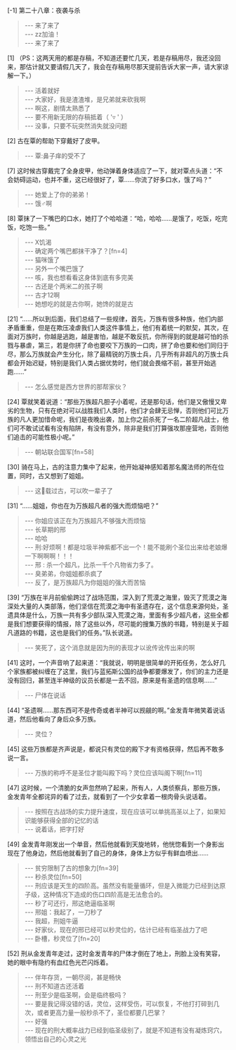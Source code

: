 
[-1] 第二十八章：夜袭与杀
>--- 来了来了<br>
>--- zz加油！<br>
>--- 来了来了<br>

[1] （PS：这两天用的都是存稿，不知道还要忙几天，若是存稿用尽，我还没回来，那估计就又要请假几天了，我会在存稿用尽那天提前告诉大家一声，请大家谅解一下。）
>--- 活着就好<br>
>--- 大家好，我是渣渣堆，是兄弟就来砍我啊<br>
>--- 啊这，剧情太熟悉了<br>
>--- 要不用新无限的存稿抵着（ '▿ ' ）<br>
>--- 没事，只要不玩突然消失就没问题<br>

[2] 古在覃的帮助下穿戴好了皮甲。
>--- 覃:鼻子痒的受不了<br>

[7] 这时候古穿戴完了全身皮甲，他动弹着身体适应了一下，就对覃点头道：“不会妨碍运动，也并不重，这已经很好了，覃……你流了好多口水，饿了吗？”
>--- 她爱上了你的弟弟！<br>
>--- 饿♂啊<br>

[8] 覃抹了一下嘴巴的口水，她打了个哈哈道：“哈，哈哈……是饿了，吃饭，吃完饭，吃饱一些。”
>--- X饥渴<br>
>--- 确定两个嘴巴都抹干净了？[fn=4]<br>
>--- 猫咪饿了<br>
>--- 另外一个嘴巴饿了<br>
>--- 咳，我也想看看这身体到底有多完美<br>
>--- 古还是个两米二的孩子啊<br>
>--- 古才12啊<br>
>--- 她想吃的就是古你啊，她馋的就是古<br>

[21] “……所以到后面，我们总结了一些规律，首先，万族有很多种族，他们内部矛盾重重，但是在欺压凌虐我们人类这件事情上，他们有着统一的默契，其次，在面对万族时，你越是逃跑，越是害怕，越是不敢反抗，你所得到的就是越可怕的杀戮与暴虐，第三，若是你拼了命也要咬下万族的一口肉，拼了命也要和他们同归于尽，那么万族就会产生分化，除了最精锐的万族士兵，几乎所有非超凡的万族士兵都会开始迟疑，特别是我们人类占据优势时，他们就会畏缩不前，甚至开始逃跑……”
>--- 怎么感觉是西方世界的那帮家伙？<br>

[24] 覃就笑着说道：“那些万族超凡胆子小着呢，还是那句话，他们是又傲慢又卑劣的生物，只有在绝对可以战胜我们人类时，他们才会肆无忌惮，否则他们可比万族的凡人更加惜命呢，我们是夜晚出袭，加上你之前杀死了一名二阶超凡战士，他们可不敢试试看有没有陷阱，有没有意外，除非是我们打算强攻那座营地，否则他们追击的可能性极小呢。”
>--- 朝站联合国军[fn=58]<br>

[30] 骑在马上，古的注意力集中了起来，他开始凝神感知着那名魔法师的所在位置，同时，古又想到了姐姐。
>--- 这🐴载过古，可以吹一辈子了<br>

[31] “……姐姐，你也在为万族超凡者的强大而烦恼吧？”
>--- 你姐应该正在为万族超凡不够强大而烦恼<br>
>--- 长草期的邢<br>
>--- 哈哈<br>
>--- 刑:好烦啊！都是垃圾半神紫都不出一个！能不能刷个圣位出来给老娘爆一下啊啊啊！！！<br>
>--- 邢 : 杀一个超凡，比杀一千个凡物省力多了。<br>
>--- 臭弟弟，你姐姐都杀疯了<br>
>--- 反了，是万族超凡为你姐姐的强大而苦恼<br>

[39] “万族在半月前偷偷跨过了战场范围，深入到了荒漠之海里，毁灭了荒漠之海深处大量的人类部落，他们坚信在荒漠之海中有圣遗存在，这个信息来源何处，圣遗具体是什么，万族一共有多少部队深入荒漠之海，里面有多少超凡者，这些全都是我们想要获得的情报，除了这些以外，尽可能的搜集万族的书籍，特别是关于超凡道路的书籍，这也是我们的任务。”队长说道。
>--- 笑死了，这个消息就是因为刑的表现才以讹传讹传出来的啊<br>

[41] 这时，一个声音响了起来道：“我就说，明明是很简单的开拓任务，怎么好几个家族都被纠缠在了这里，我们与蓝拓斯公国的战争都要爆发了，你们的主力还是没有回归，甚至连半神级的议员长都是一去不回，原来是有圣遗的信息啊……”
>--- 尸体在说话<br>

[44] “圣遗啊……那东西可不是传奇或者半神可以觊觎的啊。”金发青年微笑着说话道，然后他看向了身后众多万族。
>--- 灵位？<br>

[45] 这些万族都是齐声说是，都说只有灵位的殿下才有资格获得，然后再不敢多说一言。
>--- 万族的称呼不是圣位才能叫殿下吗？灵位应该叫阁下啊[fn=11]<br>

[47] 这时候，一个清脆的女声忽然响了起来，所有人，人类侦察兵，那些万族，金发青年全都诧异的看了过去，就看到了一个少女拿着一根肉骨头说话着。
>--- 按照在古战场的实力提升速度，现在应该可以单挑高圣以上了，如果知识能够获得全部的记忆的话<br>
>--- 说着话，把字打好<br>

[49] 金发青年刚发出一个单音，然后他就看到天旋地转，他恍惚看到一个身影出现在了他身边，然后他就看到了自己的身体，身体上方似乎有鲜血喷出……
>--- 贫穷限制了古的想象力[fn=39]<br>
>--- 秒杀灵位[fn=50]<br>
>--- 刑应该是天生的四阶高。虽然没有能量循环，但是入微能力已经到达原子级，这种情况下造成的伤口四阶高是无法愈合的。<br>
>--- 秒了可还行，邢这绝逼临圣啊<br>
>--- 邢姐：我起了，一刀秒了<br>
>--- 我超，刑姐牛逼<br>
>--- 好家伙，现在的邢已经可以秒灵位的，估计已经有临圣战力了吧<br>
>--- 卧槽，秒灵位了[fn=20]<br>

[52] 刑从金发青年走过，这时金发青年的尸体才倒在了地上，刑脸上没有笑容，她的眼中有隐约有血红色光芒闪烁着。
>--- 伴年存货，一朝尽阅，甚是畅快<br>
>--- 刑不知道古还活着<br>
>--- 刑至少是临圣啊，会是临终极吗？<br>
>--- 要是我记得没错的话，灵位，这样受伤，可以恢复，不他打打碎到几次，或者更高力量一般秒杀不了，圣位都要几巴掌？<br>
>--- 好强<br>
>--- 现在的刑大概率战力已经到临圣级别了，就是不知道有没有凝炼窍穴，领悟出自己的心灵之光<br>
